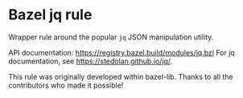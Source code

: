 # Bazel jq rule

Wrapper rule around the popular `jq` JSON manipulation utility.

API documentation: https://registry.bazel.build/modules/jq.bzl
For jq documentation, see https://stedolan.github.io/jq/.

This rule was originally developed within bazel-lib.
Thanks to all the contributors who made it possible!
